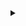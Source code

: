 
<details>
  <summary></summary>
  <p>
# Hello, I'm Dinis Martinho! 👋

Welcome to my GitHub profile! I'm a high school student with a passion for generative AI, game development, computer graphics, and web development.

## 🔭 Currently working on
Developing a game using generative AI techniques to create unique and dynamic experiences.

## 🌱 Currently learning
Expanding my skills in generative AI, computer graphics, and web development.

## 💼 Projects and Experiences
I have created interactive web applications, developed games, and experimented with generative AI for art and music.

## 📫 Let's connect
Feel free to reach out to me through email or connect with me on social media.

Let's innovate and create together! 🚀

      
  </p>
</details>


<!-- 
<p align="center">
  <img src="https://img.shields.io/badge/-C%23-239120?style=flat&logo=c-sharp&logoColor=white" alt="C#">
  <img src="https://img.shields.io/badge/-Unity-000000?style=flat&logo=unity&logoColor=white" alt="Unity">
  <img src="https://img.shields.io/badge/-HLSL-FFD700?style=flat&logo=unity&logoColor=white" alt="HLSL">
  <img src="https://img.shields.io/badge/-React.js-61DAFB?style=flat&logo=react&logoColor=white" alt="React.js">
  <img src="https://img.shields.io/badge/-Tailwind_CSS-38B2AC?style=flat&logo=tailwind-css&logoColor=white" alt="Tailwind CSS">
  <img src="https://img.shields.io/badge/-Python-3776AB?style=flat&logo=python&logoColor=white" alt="Python">
  <img src="https://img.shields.io/badge/-PyTorch-EE4C2C?style=flat&logo=pytorch&logoColor=white" alt="PyTorch">
  <img src="https://img.shields.io/badge/-TensorFlow-FF6F00?style=flat&logo=tensorflow&logoColor=white" alt="TensorFlow">
</p>
